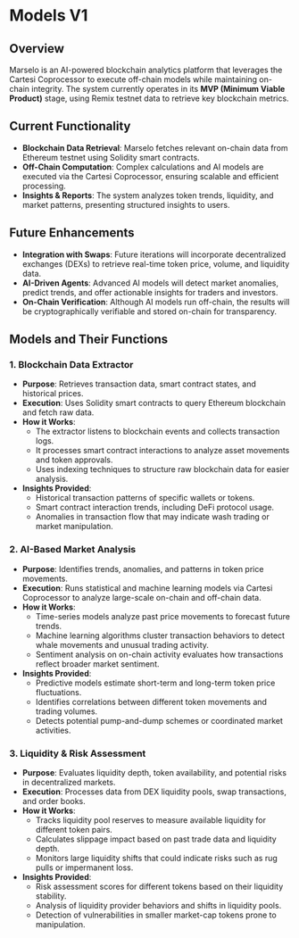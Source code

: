# Models V1

## Overview
Marselo is an AI-powered blockchain analytics platform that leverages the Cartesi Coprocessor to execute off-chain models while maintaining on-chain integrity. The system currently operates in its **MVP (Minimum Viable Product)** stage, using Remix testnet data to retrieve key blockchain metrics.

## Current Functionality
- **Blockchain Data Retrieval**: Marselo fetches relevant on-chain data from Ethereum testnet using Solidity smart contracts.
- **Off-Chain Computation**: Complex calculations and AI models are executed via the Cartesi Coprocessor, ensuring scalable and efficient processing.
- **Insights & Reports**: The system analyzes token trends, liquidity, and market patterns, presenting structured insights to users.

## Future Enhancements
- **Integration with Swaps**: Future iterations will incorporate decentralized exchanges (DEXs) to retrieve real-time token price, volume, and liquidity data.
- **AI-Driven Agents**: Advanced AI models will detect market anomalies, predict trends, and offer actionable insights for traders and investors.
- **On-Chain Verification**: Although AI models run off-chain, the results will be cryptographically verifiable and stored on-chain for transparency.

## Models and Their Functions
### 1. **Blockchain Data Extractor**
- **Purpose**: Retrieves transaction data, smart contract states, and historical prices.
- **Execution**: Uses Solidity smart contracts to query Ethereum blockchain and fetch raw data.
- **How it Works**:
  - The extractor listens to blockchain events and collects transaction logs.
  - It processes smart contract interactions to analyze asset movements and token approvals.
  - Uses indexing techniques to structure raw blockchain data for easier analysis.
- **Insights Provided**:
  - Historical transaction patterns of specific wallets or tokens.
  - Smart contract interaction trends, including DeFi protocol usage.
  - Anomalies in transaction flow that may indicate wash trading or market manipulation.

### 2. **AI-Based Market Analysis**
- **Purpose**: Identifies trends, anomalies, and patterns in token price movements.
- **Execution**: Runs statistical and machine learning models via Cartesi Coprocessor to analyze large-scale on-chain and off-chain data.
- **How it Works**:
  - Time-series models analyze past price movements to forecast future trends.
  - Machine learning algorithms cluster transaction behaviors to detect whale movements and unusual trading activity.
  - Sentiment analysis on on-chain activity evaluates how transactions reflect broader market sentiment.
- **Insights Provided**:
  - Predictive models estimate short-term and long-term token price fluctuations.
  - Identifies correlations between different token movements and trading volumes.
  - Detects potential pump-and-dump schemes or coordinated market activities.

### 3. **Liquidity & Risk Assessment**
- **Purpose**: Evaluates liquidity depth, token availability, and potential risks in decentralized markets.
- **Execution**: Processes data from DEX liquidity pools, swap transactions, and order books.
- **How it Works**:
  - Tracks liquidity pool reserves to measure available liquidity for different token pairs.
  - Calculates slippage impact based on past trade data and liquidity depth.
  - Monitors large liquidity shifts that could indicate risks such as rug pulls or impermanent loss.
- **Insights Provided**:
  - Risk assessment scores for different tokens based on their liquidity stability.
  - Analysis of liquidity provider behaviors and shifts in liquidity pools.
  - Detection of vulnerabilities in smaller market-cap tokens prone to manipulation.
